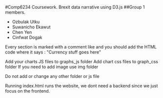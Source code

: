 #Comp6234 Coursework.
Brexit data narrative using D3.js
##Group 1 members.

+ Ozbulak Utku <uo1n15>
+ Suwanicho Ekawut <es1y15>
+ Chen Yen <ytc1g12>
+ Cinfwat Dogak <dzc1n15>

Every section is marked with a comment like <!-- Currency Section --> and you should add the HTML code where it says : "Currency stuff goes here"

Add your charts JS files to graphs_js folder
Add chart css files to graph_css folder
If you need to add image use img folder

Do not add or change any other folder or js file

Running index.html runs the website, we dont need a backend since we just focus on the frontend.
